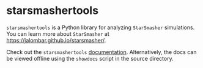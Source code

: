# starsmashertools

`starsmashertools` is a Python library for analyzing `StarSmasher` simulations. You can learn more about `StarSmasher` at https://jalombar.github.io/starsmasher/.

Check out the `starsmashertools` [documentation](https://hatfullr.github.io/starsmashertools/). Alternatively, the docs can be viewed offline using the `showdocs` script in the source directory.